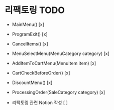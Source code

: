 # 리팩토링 TODO

- MainMenu() [x] 
- ProgramExit() [x]
- CancelItems() [x]
- MenuSelectMenu(MenuCategory category) [x]
- AddItemToCartMenu(MenuItem item) [x]
- CartCheckBeforeOrder() [x]
- DiscountMenu() [x]
- ProcessingOrder(SaleCategory category) [x]

- 리팩토링 관련 Notion 작성 [ ]